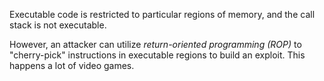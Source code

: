 Executable code is restricted to particular regions of memory, and the call stack is not executable.

However, an attacker can utilize *return-oriented programming (ROP)* to "cherry-pick" instructions in executable regions to build an exploit. This happens a lot of video games.